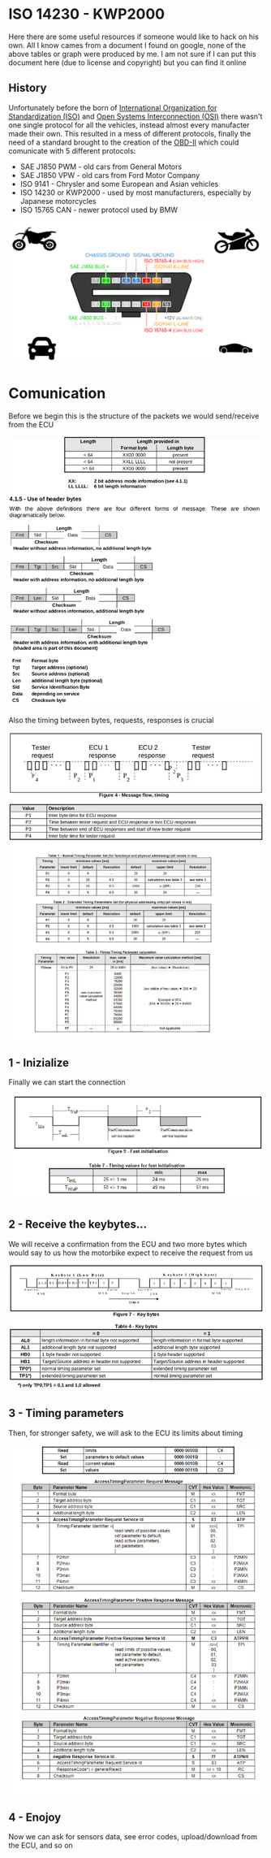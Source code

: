 # ISO 14230 - KWP2000
Here there are some useful resources if someone would like to hack on his own. All I know cames from a document I found on google, none of the above tables or graph were produced by me. I am not sure if I can put this document here (due to license and copyright) but you can find it online

## History
Unfortunately before the born of [International Organization for Standardization (ISO)](https://en.wikipedia.org/wiki/International_Organization_for_Standardization) and [Open Systems Interconnection (OSI)](https://en.wikipedia.org/wiki/OSI_model) there wasn't one single protocol for all the vehicles, instead almost every manufacter made their own. This resulted in a mess of different protocols, finally the need of a standard brought to the creation of the [OBD-II](https://en.wikipedia.org/wiki/On-board_diagnostics#OBD-II) which could comunicate with 5 different protocols:
- SAE J1850 PWM - old cars from General Motors
- SAE J1850 VPW - old cars from Ford Motor Company
- ISO 9141 - Chrysler and some European and Asian vehicles
- ISO 14230 or KWP2000 - used by most manufacturers, especially by Japanese motorcycles
- ISO 15765 CAN - newer protocol used by BMW

![Alt text](/extras/Images/obd2_connector.png?raw=true "obd2_connector")


# Comunication
Before we begin this is the structure of the packets we would send/receive from the ECU

![Alt text](/extras/Images/structure.png?raw=true "structure")


Also the timing between bytes, requests, responses is crucial

![Alt text](/extras/Images/timing.png?raw=true "timing")


## 1 - Inizialize
Finally we can start the connection

![Alt text](/extras/Images/fast_init.png?raw=true "fast init")


## 2 - Receive the keybytes...
We will receive a confirmation from the ECU and two more bytes which would say to us how the motorbike expect to receive the request from us

![Alt text](/extras/Images/keybytes.png?raw=true "key bytes")


## 3 - Timing parameters
Then, for stronger safety, we will ask to the ECU its limits about timing

![Alt text](/extras/Images/timing_parameter.png?raw=true "timing parameter")


## 4 - Enojoy
Now we can ask for sensors data, see error codes, upload/download from the ECU, and so on
